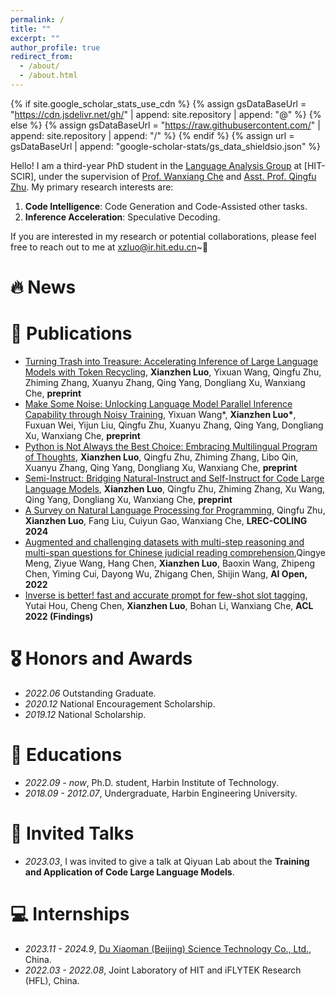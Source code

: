 ```yaml
---
permalink: /
title: ""
excerpt: ""
author_profile: true
redirect_from: 
  - /about/
  - /about.html
---
```


{% if site.google_scholar_stats_use_cdn %}
{% assign gsDataBaseUrl = "https://cdn.jsdelivr.net/gh/" | append: site.repository | append: "@" %}
{% else %}
{% assign gsDataBaseUrl = "https://raw.githubusercontent.com/" | append: site.repository | append: "/" %}
{% endif %}
{% assign url = gsDataBaseUrl | append: "google-scholar-stats/gs_data_shieldsio.json" %}

<span class='anchor' id='about-me'></span>

Hello! I am a third-year PhD student in the [Language Analysis Group](http://ir.hit.edu.cn/~la/) at [HIT-SCIR], under the supervision of [Prof. Wanxiang Che](http://ir.hit.edu.cn/~car/) and [Asst. Prof. Qingfu Zhu](http://ir.hit.edu.cn/~qfzhu/). My primary research interests are:

1. **Code Intelligence**: Code Generation and Code-Assisted other tasks.
2. **Inference Acceleration**: Speculative Decoding.

If you are interested in my research or potential collaborations, please feel free to reach out to me at [xzluo@ir.hit.edu.cn](xzluo@ir.hit.edu.cn)~🎉


# 🔥 News
<!-- - *2024.03*: &nbsp;🎉  -->
<!-- - *2024.06*: &nbsp;🎉 Lorem ipsum dolor sit amet, consectetur adipiscing elit. Vivamus ornare aliquet ipsum, ac tempus justo dapibus sit amet.  -->

# 📝 Publications 

<!-- <div class='paper-box'><div class='paper-box-image'><div><div class="badge">CVPR 2016</div><img src='images/500x300.png' alt="sym" width="100%"></div></div>
<div class='paper-box-text' markdown="1">

[Deep Residual Learning for Image Recognition](https://openaccess.thecvf.com/content_cvpr_2016/papers/He_Deep_Residual_Learning_CVPR_2016_paper.pdf)

**Kaiming He**, Xiangyu Zhang, Shaoqing Ren, Jian Sun

[**Project**](https://scholar.google.com/citations?view_op=view_citation&hl=zh-CN&user=DhtAFkwAAAAJ&citation_for_view=DhtAFkwAAAAJ:ALROH1vI_8AC) <strong><span class='show_paper_citations' data='DhtAFkwAAAAJ:ALROH1vI_8AC'></span></strong>
- Lorem ipsum dolor sit amet, consectetur adipiscing elit. Vivamus ornare aliquet ipsum, ac tempus justo dapibus sit amet. 
</div>
</div> -->
- [Turning Trash into Treasure: Accelerating Inference of Large Language Models with Token Recycling](https://arxiv.org/pdf/2408.08696), **Xianzhen Luo**, Yixuan Wang, Qingfu Zhu, Zhiming Zhang, Xuanyu Zhang, Qing Yang, Dongliang Xu, Wanxiang Che, **preprint**
- [Make Some Noise: Unlocking Language Model Parallel Inference Capability through Noisy Training](https://arxiv.org/abs/2406.17404), Yixuan Wang\*, **Xianzhen Luo\***, Fuxuan Wei, Yijun Liu, Qingfu Zhu, Xuanyu Zhang, Qing Yang, Dongliang Xu, Wanxiang Che, **preprint**
- [Python is Not Always the Best Choice: Embracing Multilingual Program of Thoughts](https://arxiv.org/abs/2402.10691), **Xianzhen Luo**, Qingfu Zhu, Zhiming Zhang, Libo Qin, Xuanyu Zhang, Qing Yang, Dongliang Xu, Wanxiang Che, **preprint**
- [Semi-Instruct: Bridging Natural-Instruct and Self-Instruct for Code Large Language Models](https://arxiv.org/abs/2403.00338), **Xianzhen Luo**, Qingfu Zhu, Zhiming Zhang, Xu Wang, Qing Yang, Dongliang Xu, Wanxiang Che, **preprint**
- [A Survey on Natural Language Processing for Programming](https://aclanthology.org/2024.lrec-main.149/), Qingfu Zhu, **Xianzhen Luo**, Fang Liu, Cuiyun Gao, Wanxiang Che, **LREC-COLING 2024**
- [Augmented and challenging datasets with multi-step reasoning and multi-span questions for Chinese judicial reading comprehension](https://www.sciencedirect.com/science/article/pii/S2666651022000225),Qingye Meng, Ziyue Wang, Hang Chen, **Xianzhen Luo**, Baoxin Wang, Zhipeng Chen, Yiming Cui, Dayong Wu, Zhigang Chen, Shijin Wang, **AI Open, 2022**
- [Inverse is better! fast and accurate prompt for few-shot slot tagging](https://aclanthology.org/2022.findings-acl.53/), Yutai Hou, Cheng Chen, **Xianzhen Luo**, Bohan Li, Wanxiang Che, **ACL 2022 (Findings)**

# 🎖 Honors and Awards
- *2022.06* Outstanding Graduate.
- *2020.12* National Encouragement Scholarship.
- *2019.12* National Scholarship. 

# 📖 Educations
- *2022.09 - now*, Ph.D. student, Harbin Institute of Technology. 
- *2018.09 - 2012.07*, Undergraduate, Harbin Engineering University. 

# 💬 Invited Talks
- *2023.03*, I was invited to give a talk at Qiyuan Lab about the **Training and Application of Code Large Language Models**.
<!-- - *2021.03*, Lorem ipsum dolor sit amet, consectetur adipiscing elit. Vivamus ornare aliquet ipsum, ac tempus justo dapibus sit amet.  \| [\[video\]](https://github.com/) -->

# 💻 Internships
- *2023.11 - 2024.9*, [Du Xiaoman (Beijing) Science Technology Co., Ltd.](https://github.com/Duxiaoman-DI), China.
- *2022.03 - 2022.08*, Joint Laboratory of HIT and iFLYTEK Research (HFL), China.